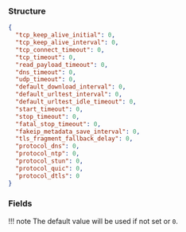 ### Structure

```json
{
  "tcp_keep_alive_initial": 0,
  "tcp_keep_alive_interval": 0,
  "tcp_connect_timeout": 0,
  "tcp_timeout": 0,
  "read_payload_timeout": 0,
  "dns_timeout": 0,
  "udp_timeout": 0,
  "default_download_interval": 0,
  "default_urltest_interval": 0,
  "default_urltest_idle_timeout": 0,
  "start_timeout": 0,
  "stop_timeout": 0,
  "fatal_stop_timeout": 0,
  "fakeip_metadata_save_interval": 0,
  "tls_fragment_fallback_delay": 0,
  "protocol_dns": 0,
  "protocol_ntp": 0,
  "protocol_stun": 0,
  "protocol_quic": 0,
  "protocol_dtls": 0
}
```

### Fields

!!! note
    The default value will be used if not set or `0`.
